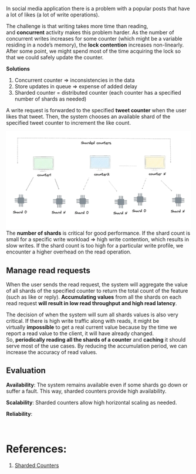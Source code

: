 
In social media application there is a problem with a popular posts that have a lot of likes (a lot of write operations). 

The challenge is that writing takes more time than reading, and **concurrent** activity makes this problem harder. As the number of concurrent writes increases for some counter (which might be a variable residing in a node’s memory), the **lock contention** increases non-linearly. After some point, we might spend most of the time acquiring the lock so that we could safely update the counter.

**Solutions**
1. Concurrent counter => inconsistencies in the data
2. Store updates in queue => expense of added delay
3. Sharded counter = distributed counter (each counter has a specified number of shards as needed)

A write request is forwarded to the specified **tweet counter** when the user likes that tweet. Then, the system chooses an available shard of the specified tweet counter to increment the like count.

![Pasted image 20231113144731](../../../../_Attachments/Pasted%20image%2020231113144731.png)
The **number of shards** is critical for good performance. 
If the shard count is small for a specific write workload => high write contention, which results in slow writes.
If the shard count is too high for a particular write profile, we encounter a higher overhead on the read operation.

## Manage read requests

When the user sends the read request, the system will aggregate the value of all shards of the specified counter to return the total count of the feature (such as like or reply). **Accumulating values** from all the shards on each read request **will result in low read throughput and high read latency**.

The decision of when the system will sum all shards values is also very critical. If there is high write traffic along with reads, it might be virtually **impossible** to get a real current value because by the time we report a read value to the client, it will have already changed. So, **periodically reading all the shards of a counter** and **caching** it should serve most of the use cases. By reducing the accumulation period, we can increase the accuracy of read values.

## Evaluation

**Availability**: The system remains available even if some shards go down or suffer a fault. This way, sharded counters provide high availability.

**Scalability**: Sharded counters allow high horizontal scaling as needed.

**Reliability**: 


 
# References:

1. [Sharded Counters](!https://medium.com/@sureshpodeti/sharded-counters-8a9a760a7b53)